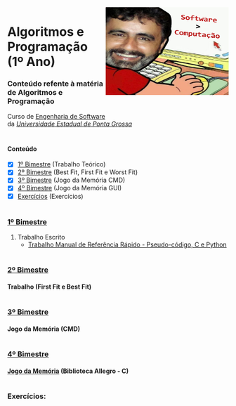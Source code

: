 <img align="right" width="280" height="200" src="https://github.com/eduschadesoares/algoritmosEProgramacao/blob/master/Media/software.png">

# Algoritmos e Programação (1º Ano) 

### Conteúdo refente à matéria de Algoritmos e Programação
Curso de [Engenharia de Software](http://www.uepg.br/catalogo/cursos/2016/bachareleminformatica.pdf) da&nbsp;*[Universidade&nbsp;Estadual&nbsp;de&nbsp;Ponta&nbsp;Grossa](https://portal.uepg.br/)*

#

#### Conteúdo 
- [x] [1º Bimestre](#1º-bimestre) (Trabalho Teórico)
- [x] [2º Bimestre](#2º-bimestre) (Best Fit, First Fit e Worst Fit)
- [x] [3º Bimestre](#3º-bimestre) (Jogo da Memória CMD)
- [x] [4º Bimestre](#4º-bimestre) (Jogo da Memória GUI)
- [x] [Exercícios](#exercícios) (Exercícios)

# 

### [1º Bimestre](https://github.com/eduschadesoares/algoritmosEProgramacao/tree/master/1%C2%BA%20Bimestre)
1) Trabalho Escrito
    - [Trabalho Manual de Referência Rápido - Pseudo-código, C e Python](https://github.com/eduschadesoares/algoritmosEProgramacao/blob/master/1%C2%BA%20Bimestre/Trabalho%20Manual%20de%20Refer%C3%AAncia%20R%C3%A1pido%20-%20Pseudo-c%C3%B3digo%2C%20C%20e%20Python.pdf)

#

### [2º Bimestre](https://github.com/eduschadesoares/algoritmosEProgramacao/tree/master/2%C2%BA%20Bimestre)
#### Trabalho (First Fit e Best Fit)

#

### [3º Bimestre](https://github.com/eduschadesoares/algoritmosEProgramacao/tree/master/3%C2%BA%20Bimestre)
#### Jogo da Memória (CMD)

#

### [4º Bimestre](https://github.com/eduschadesoares/algoritmosEProgramacao/tree/master/4%C2%BA%20Bimestre)
#### [Jogo da Memória](https://github.com/eduschadesoares/algoritmosEProgramacao/tree/master/4%C2%BA%20Bimestre) (Biblioteca Allegro - C)

#

### Exercícios:
